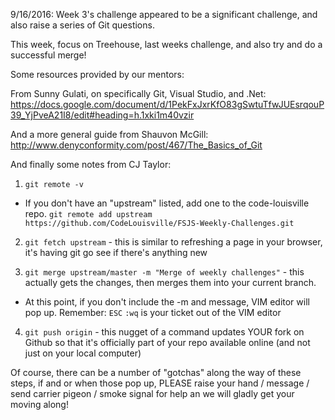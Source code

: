 9/16/2016: Week 3's challenge appeared to be a significant challenge, and also raise a series of Git questions.

This week, focus on Treehouse, last weeks challenge, and also try and do a successful merge!  

Some resources provided by our mentors:

From Sunny Gulati, on specifically Git, Visual Studio, and .Net:
https://docs.google.com/document/d/1PekFxJxrKfO83gSwtuTfwJUEsrqouP39_YjPveA21I8/edit#heading=h.1xki1m40vzir

And a more general guide from Shauvon McGill:
http://www.denyconformity.com/post/467/The_Basics_of_Git

And finally some notes from CJ Taylor:

1. `git remote -v`
- If you don't have an "upstream" listed, add one to the code-louisville repo.  `git remote add upstream https://github.com/CodeLouisville/FSJS-Weekly-Challenges.git`

2. `git fetch upstream` - this is similar to refreshing a page in your browser, it's having git go see if there's anything new

3. `git merge upstream/master -m "Merge of weekly challenges"` - this actually gets the changes, then merges them into your current
branch.
- At this point, if you don't include the -m and message, VIM editor will pop up. Remember: `ESC` `:wq` is your ticket out of the VIM editor

4. `git push origin` - this nugget of a command updates YOUR fork on Github so that it's officially part of your repo available online (and not just on your local computer)


Of course, there can be a number of "gotchas" along the way of these steps, if and or when those pop up, PLEASE raise your hand / message / send carrier pigeon / smoke signal for help an we will gladly get your moving along!
